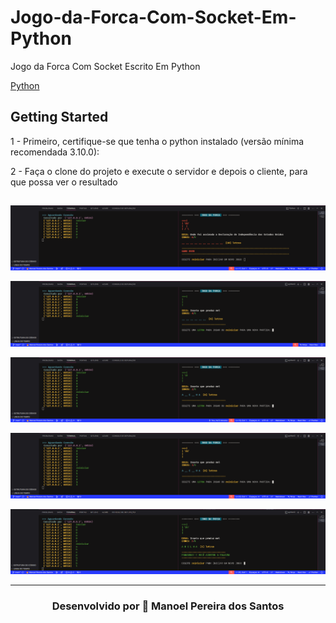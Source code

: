 # Jogo-da-Forca-Com-Socket-Em-Python


Jogo da Forca Com Socket Escrito Em Python

[Python](https://www.python.org/)

## Getting Started

1 - Primeiro, certifique-se que tenha o python instalado (versão mínima recomendada 3.10.0):

2 - Faça o clone do projeto e execute o servidor e depois o cliente, para que possa ver o resultado

##


![alt text](images/image.png)

![alt text](images/image-1.png)

![alt text](images/image-2.png)

![alt text](images/image-3.png)

![alt text](images/image-4.png)


---

<h3 align="center">Desenvolvido por  🤖  Manoel Pereira dos Santos </h3>
